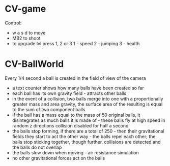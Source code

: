 # CV-game
Сontrol: 
-  w a s d to move
- MB2 to shoot
- to upgrade lvl press 1, 2 or 3
1 - speed
2 - jumping
3 - health
# CV-BallWorld
Every 1/4 second a ball is created in the field of view of the camera
- a text counter shows how many balls have been created so far
- each ball has its own gravity field - attracts other balls
- in the event of a collision, two balls merge into one with a proportionally greater mass and area
gravity,
the surface area of the resulting is equal to the sum of two
component balls
- if the ball has a mass equal to the mass of 50 original balls, it disintegrates as much
balls it is made of - these balls fly at high speed in random z directions
collision disabled for half a second
- the balls stop forming, if there are a total of 250 - then their gravitational fields
they start to act the other way - the balls repel each other; the balls stop sticking together, though
further, collisions are detected and the balls do not overlap
- the balls slow down when moving - air resistance simulation
- no other gravitational forces act on the balls
